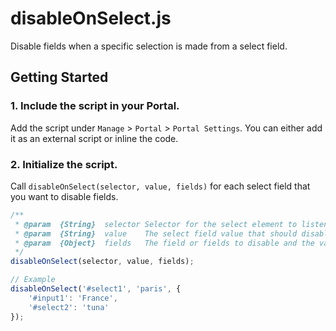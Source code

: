 # disableOnSelect.js

Disable fields when a specific selection is made from a select field.

## Getting Started

### 1. Include the script in your Portal.

Add the script under `Manage` > `Portal` > `Portal Settings`. You can either add it as an external script or inline the code.

### 2. Initialize the script.

Call `disableOnSelect(selector, value, fields)` for each select field that you want to disable fields.

```js
/**
 * @param  {String}  selector Selector for the select element to listen for changes on
 * @param  {String}  value    The select field value that should disable other fields
 * @param  {Object}  fields   The field or fields to disable and the value to set for them
 */
disableOnSelect(selector, value, fields);

// Example
disableOnSelect('#select1', 'paris', {
	'#input1': 'France',
	'#select2': 'tuna'
});
```